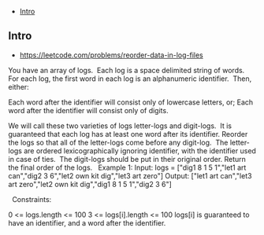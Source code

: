 - [Intro](#intro)

## Intro

- https://leetcode.com/problems/reorder-data-in-log-files

You have an array of logs.  Each log is a space delimited string of words.
For each log, the first word in each log is an alphanumeric identifier.  Then, either:

Each word after the identifier will consist only of lowercase letters, or;
Each word after the identifier will consist only of digits.

We will call these two varieties of logs letter-logs and digit-logs.  It is guaranteed that each log has at least one word after its identifier.
Reorder the logs so that all of the letter-logs come before any digit-log.  The letter-logs are ordered lexicographically ignoring identifier, with the identifier used in case of ties.  The digit-logs should be put in their original order.
Return the final order of the logs.
 
Example 1:
Input: logs = ["dig1 8 1 5 1","let1 art can","dig2 3 6","let2 own kit dig","let3 art zero"]
Output: ["let1 art can","let3 art zero","let2 own kit dig","dig1 8 1 5 1","dig2 3 6"]

 
Constraints:

0 <= logs.length <= 100
3 <= logs[i].length <= 100
logs[i] is guaranteed to have an identifier, and a word after the identifier.

